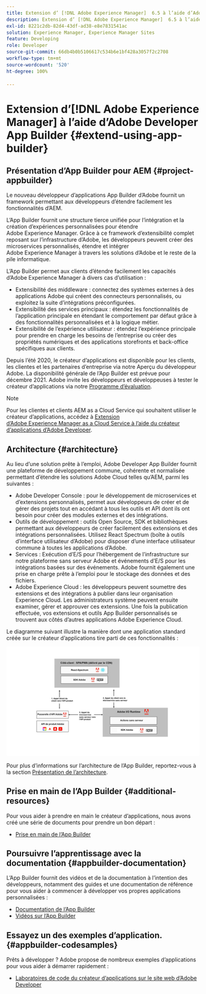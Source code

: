 ```yaml
---
title: Extension d’ [!DNL Adobe Experience Manager]  6.5 à l’aide d’Adobe Developer App Builder.
description: Extension d’ [!DNL Adobe Experience Manager]  6.5 à l’aide d’Adobe Developer App Builder.
exl-id: 8221c2db-82d4-43df-ad38-e8e7831541ac
solution: Experience Manager, Experience Manager Sites
feature: Developing
role: Developer
source-git-commit: 66db4b0b5106617c534b6e1bf428a3057f2c2708
workflow-type: tm+mt
source-wordcount: '520'
ht-degree: 100%

---
```


# Extension d’[!DNL Adobe Experience Manager] à l’aide d’Adobe Developer App Builder {#extend-using-app-builder}

## Présentation d’App Builder pour AEM {#project-appbuilder}

Le nouveau développeur d’applications App Builder d’Adobe fournit un framework permettant aux développeurs d’étendre facilement les fonctionnalités d’AEM.

L’App Builder fournit une structure tierce unifiée pour l’intégration et la création d’expériences personnalisées pour étendre Adobe Experience Manager. Grâce à ce framework d’extensibilité complet reposant sur l’infrastructure d’Adobe, les développeurs peuvent créer des microservices personnalisés, étendre et intégrer Adobe Experience Manager à travers les solutions d’Adobe et le reste de la pile informatique.

L’App Builder permet aux clients d’étendre facilement les capacités d’Adobe Experience Manager à divers cas d’utilisation :

* Extensibilité des middleware : connectez des systèmes externes à des applications Adobe qui créent des connecteurs personnalisés, ou exploitez la suite d’intégrations préconfigurées.
* Extensibilité des services principaux : étendez les fonctionnalités de l’application principale en étendant le comportement par défaut grâce à des fonctionnalités personnalisées et à la logique métier.
* Extensibilité de l’expérience utilisateur : étendez l’expérience principale pour prendre en charge les besoins de l’entreprise ou créer des propriétés numériques et des applications storefronts et back-office spécifiques aux clients.

Depuis l’été 2020, le créateur d’applications est disponible pour les clients, les clientes et les partenaires d’entreprise via notre Aperçu du développeur Adobe. La disponibilité générale de l’App Builder est prévue pour décembre 2021. Adobe invite les développeurs et développeuses à tester le créateur d’applications via notre [Programme d’évaluation](https://developer.adobe.com/app-builder/trial/).

>[!NOTE]
>
>Pour les clientes et clients AEM as a Cloud Service qui souhaitent utiliser le créateur d’applications, accédez à [Extension d’Adobe Experience Manager as a Cloud Service à l’aide du créateur d’applications d’Adobe Developer](https://experienceleague.adobe.com/docs/experience-manager-65/developing/extending-aem/app-builder.html?lang=fr).

## Architecture {#architecture}

Au lieu d’une solution prête à l’emploi, Adobe Developer App Builder fournit une plateforme de développement commune, cohérente et normalisée permettant d’étendre les solutions Adobe Cloud telles qu’AEM, parmi les suivantes :

* Adobe Developer Console : pour le développement de microservices et d’extensions personnalisés, permet aux développeurs de créer et de gérer des projets tout en accédant à tous les outils et API dont ils ont besoin pour créer des modules externes et des intégrations.
* Outils de développement : outils Open Source, SDK et bibliothèques permettant aux développeurs de créer facilement des extensions et des intégrations personnalisées. Utilisez React Spectrum (boîte à outils d’interface utilisateur d’Adobe) pour disposer d’une interface utilisateur commune à toutes les applications d’Adobe.
* Services : Exécution d’E/S pour l’hébergement de l’infrastructure sur notre plateforme sans serveur Adobe et événements d’E/S pour les intégrations basées sur des événements. Adobe fournit également une prise en charge prête à l’emploi pour le stockage des données et des fichiers.
* Adobe Experience Cloud : les développeurs peuvent soumettre des extensions et des intégrations à publier dans leur organisation Experience Cloud. Les administrateurs système peuvent ensuite examiner, gérer et approuver ces extensions. Une fois la publication effectuée, vos extensions et outils App Builder personnalisés se trouvent aux côtés d’autres applications Adobe Experience Cloud.

Le diagramme suivant illustre la manière dont une application standard créée sur le créateur d’applications tire parti de ces fonctionnalités :

![Architecture](assets/appbuilder-architecture.jpg)

Pour plus d’informations sur l’architecture de l’App Builder, reportez-vous à la section [Présentation de l’architecture](https://developer.adobe.com/app-builder/docs/guides/).

## Prise en main de l’App Builder {#additional-resources}

Pour vous aider à prendre en main le créateur d’applications, nous avons créé une série de documents pour prendre un bon départ :

* [Prise en main de l’App Builder](https://developer.adobe.com/app-builder/docs/getting_started/)

## Poursuivre l’apprentissage avec la documentation {#appbuilder-documentation}

L’App Builder fournit des vidéos et de la documentation à l’intention des développeurs, notamment des guides et une documentation de référence pour vous aider à commencer à développer vos propres applications personnalisées :

* [Documentation de l’App Builder](https://developer.adobe.com/app-builder/docs/overview/)
* [Vidéos sur l’App Builder](https://www.youtube.com/playlist?list=PLcVEYUqU7VRfDij-Jbjyw8S8EzW073F_o)

## Essayez un des exemples d’application. {#appbuilder-codesamples}

Prêts à développer ? Adobe propose de nombreux exemples d’applications pour vous aider à démarrer rapidement :

* [Laboratoires de code du créateur d’applications sur le site web d’Adobe Developer](https://developer.adobe.com/app-builder/docs/resources/)


